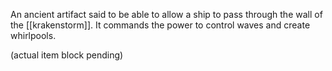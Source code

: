 An ancient artifact said to be able to allow a ship to pass through the wall of the [[krakenstorm]]. It commands the power to control waves and create whirlpools. 

(actual item block pending)
